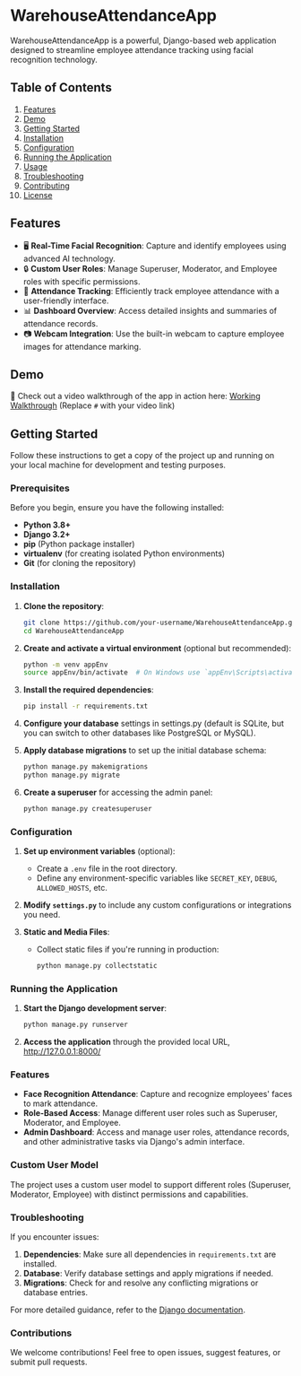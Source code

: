 # WarehouseAttendanceApp

WarehouseAttendanceApp is a powerful, Django-based web application designed to streamline employee attendance tracking using facial recognition technology.

## Table of Contents
1. [Features](#features)
2. [Demo](#demo)
3. [Getting Started](#getting-started)
4. [Installation](#installation)
5. [Configuration](#configuration)
6. [Running the Application](#running-the-application)
7. [Usage](#usage)
8. [Troubleshooting](#troubleshooting)
9. [Contributing](#contributing)
10. [License](#license)

## Features

- 🖥️ **Real-Time Facial Recognition**: Capture and identify employees using advanced AI technology.
- 🔒 **Custom User Roles**: Manage Superuser, Moderator, and Employee roles with specific permissions.
- 📅 **Attendance Tracking**: Efficiently track employee attendance with a user-friendly interface.
- 📊 **Dashboard Overview**: Access detailed insights and summaries of attendance records.
- 📷 **Webcam Integration**: Use the built-in webcam to capture employee images for attendance marking.

## Demo

🎥 Check out a video walkthrough of the app in action here: [Working Walkthrough](/screensnaps/LinkedInPost.mp4) (Replace `#` with your video link)

## Getting Started

Follow these instructions to get a copy of the project up and running on your local machine for development and testing purposes.

### Prerequisites

Before you begin, ensure you have the following installed:
- **Python 3.8+**
- **Django 3.2+**
- **pip** (Python package installer)
- **virtualenv** (for creating isolated Python environments)
- **Git** (for cloning the repository)

### Installation

1. **Clone the repository**:

   ```bash
   git clone https://github.com/your-username/WarehouseAttendanceApp.git
   cd WarehouseAttendanceApp
   ```

2. **Create and activate a virtual environment** (optional but recommended):
   ```bash
   python -m venv appEnv
   source appEnv/bin/activate  # On Windows use `appEnv\Scripts\activate`
   ```

3. **Install the required dependencies**:

   ```bash
   pip install -r requirements.txt
   ```

4. **Configure your database** settings in settings.py (default is SQLite, but you can switch to other databases like PostgreSQL or MySQL).

5. **Apply database migrations** to set up the initial database schema:

   ```bash
   python manage.py makemigrations
   python manage.py migrate
   ```

6. **Create a superuser** for accessing the admin panel:

   ```bash
   python manage.py createsuperuser
   ```

### Configuration

1. **Set up environment variables** (optional):
   - Create a `.env` file in the root directory.
   - Define any environment-specific variables like `SECRET_KEY`, `DEBUG`, `ALLOWED_HOSTS`, etc.

2. **Modify `settings.py`** to include any custom configurations or integrations you need.

3. **Static and Media Files**:
   - Collect static files if you're running in production:

     ```bash
     python manage.py collectstatic
     ```

### Running the Application

1. **Start the Django development server**:

   ```bash
   python manage.py runserver
   ```

2. **Access the application** through the provided local URL, http://127.0.0.1:8000/

### Features

- **Face Recognition Attendance**: Capture and recognize employees' faces to mark attendance.
- **Role-Based Access**: Manage different user roles such as Superuser, Moderator, and Employee.
- **Admin Dashboard**: Access and manage user roles, attendance records, and other administrative tasks via Django's admin interface.

### Custom User Model

The project uses a custom user model to support different roles (Superuser, Moderator, Employee) with distinct permissions and capabilities.

### Troubleshooting

If you encounter issues:

1. **Dependencies**: Make sure all dependencies in `requirements.txt` are installed.
2. **Database**: Verify database settings and apply migrations if needed.
3. **Migrations**: Check for and resolve any conflicting migrations or database entries.

For more detailed guidance, refer to the [Django documentation](https://docs.djangoproject.com/).

### Contributions

We welcome contributions! Feel free to open issues, suggest features, or submit pull requests.
